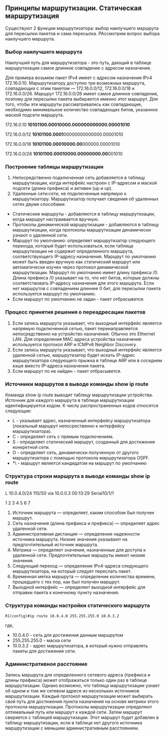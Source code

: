 ## Принципы маршрутизации. Статическая маршрутизация

Существуют 2 функции маршрутизатора: выбор наилучшего маршрута для пересылки пакетов и сама пересылка.
РАссмотрим вопрос выбора наилучшего маршрута.

### Выбор наилучшего маршрута

Наилучший путь для маршрутизатора - это путь, дающий в таблице маршрутизации самое длинное совпадение с адресом назначения.

Для примера возьмем пакет IPv4 имеет с адресом назначения IPv4 172.16.0.10. Маршрутизатору доступно три возможных маршрута, совпадающих с этим пакетом — 172.16.0.0/12, 172.16.0.0/18 и 172.16.0.0/26. Маршрут 172.16.0.0/26 имеет самое длинное совпадение, поэтому для пересылки пакета выбирается именно этот маршрут. Для того, чтобы эти маршруты рассматривались как совпадающие, необходимо минимальное количество совпадающих битов, указанное маской подсети маршрута.

172.16.0.10     **10101100.00010000.000000000000.00001010**

172.16.0.0/12  **10101100.0001**00000000000000.00001010

172.16.0.0/18  **10101100.00010000.00**000000.00001010

172.16.0.0/26  **10101100.00010000.00000000.00**001010

### Построение таблицы маршрутизации

1. Непосредственно подключенная сеть добавляется в таблицу маршрутизации, когда интерфейс настроен с IP-адресом и маской подсети (длина префикса) и активен (up и up).
2. Удаленные сети:сети, не подключенные напрямую к маршрутизатору. Маршрутизатор получает сведения об удаленных сетях двумя способами:
- Статические маршруты - добавляются в таблицу маршрутизации, когда маршрут настраивается вручную.
- Протоколы динамической маршрутизации - добавляются в таблицу маршрутизации, когда протоколы маршрутизации динамически узнают о удаленной сети.
- Маршрут по умолчанию: определяет маршрутизатор следующего перехода, который будет использоваться, если таблица маршрутизации не содержит определенного маршрута, соответствующего IP-адресу назначения. Маршрут по умолчанию может быть введен вручную как статический маршрут или автоматически изучен через протокол динамической маршрутизации. Маршрут по умолчанию имеет длину префикса /0. Длина префикса /0 указывает на то, что нет битов, которые должны соответствовать IP-адресу назначения для этого маршрута. Если нет маршрутов с совпадением длиннее 0 бит, для пересылки пакета используется маршрут по умолчанию.
- Если маршрут по умолчанию не задан - пакет отбрасывется.

### Процесс принятия решения о переадресации пакетов

1. Если запись маршрута указывает, что выходный интерфейс является напрямую подключенной сетью, пакет перенаправляется непосредственно на
устройство назначения. Обычно это Ethernet LAN. Для определения MAC адреса устройства назначения используется протокол ARP и ICMPv6 Neighbor
Discovery.
2. Если запись маршрута указывает, что выходный интерфейс является удаленной сетью, маршрутизатор будет искать IP-адрес маршрутизатора следующего прыжка в таблице ARP или в соседнем кэше вместо IP-адреса назначения пакета.
3. Если маршрут по не найден - пакет отбрасывется.

### Источники маршрутов в выводе команды show ip route
Команда show ip route выводит таблицу маршрутизации устройства. Источник для каждого маршрута в таблице маршрутизации идентифицируется кодом. К числу распространенных кодов относятся следующие:
- L - указывает адрес, назначенный интерфейсу маршрутизатора (локальный маршрут непосрественно к интерфейсу маршрутизатора). 
- C - определяет сеть с прямым подключением.
- S - определяет статический маршрут, созданный для достижения конкретной сети.
- O - определяет сеть, динамически полученную от другого маршрутизатора с
помощью протокола маршрутизатора OSPF.
- *\ - маршрут является кандидатом на маршрут по умолчанию

### Структура строки маршрута в выводе команды show ip route

L 10.0.4.0/24 110/50 via 10.0.0.3 00:13:29 Serial10/1/1

1      2       3  4        5          6         7          

1. Источник маршрута — определяет, каким способом был получен маршрут.
2. Сеть назначения (длина префикса и префикса) — определяет адрес удаленной сети. 
3. Административная дистанция — определение надежности источника маршрута. Низкие значения указывают на предпочтительный источник маршрута.
4. Метрика — определяет значения, назначенные для доступа к удаленной сети. Предпочтительные маршруты имеют низкие значения.
5. Следующий переход — определение IPv4-адреса следующего маршрутизатора, на который следует переслать пакет.
6. Временная метка маршрута — определение количества времени, прошедшего с тех пор, как был получен маршрут.
7. Выходной интерфейс — определяет выходной интерфейс для отправки пакета к конечному пункту назначения.

### Структура команды настройки статического маршрута

```
R1(config)#ip route 10.0.4.0 255.255.255.0 10.0.3.2
```
где,
- 10.0.4.0 - сеть для достижения данным маршрутом
- 255.255.255.0 - маска сети
- 10.0.3.2 - адрес маршрутизатора, в который нужно отправлять пакеты для достижения сети.


### Административное расстояние

Запись маршрута для определенного сетевого адреса (префикса и длины префикса) может отображаться только один раз в таблице маршрутизации. Однако возможно, что таблица маршрутизации узнает об одном и том же сетевом адресе из нескольких источников маршрутизации. Каждый протокол маршрутизации может выбирать свой путь для достижения пункта назначения на основе метрики этого протокола маршрутизации.
Протоколы маршрутизации определяют оптимальный путь или маршрут к каждой сети. Затем маршрут сверяется с таблицей маршрутизации. Этот маршрут будет добавлен в таблицу маршрутизации, если в таблице нет другого источника маршрутизации с меньшим административным расстоянием.
